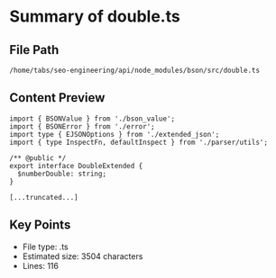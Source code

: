 # Summary of double.ts
  
## File Path
`/home/tabs/seo-engineering/api/node_modules/bson/src/double.ts`

## Content Preview
```
import { BSONValue } from './bson_value';
import { BSONError } from './error';
import type { EJSONOptions } from './extended_json';
import { type InspectFn, defaultInspect } from './parser/utils';

/** @public */
export interface DoubleExtended {
  $numberDouble: string;
}

[...truncated...]
```

## Key Points
- File type: .ts
- Estimated size: 3504 characters
- Lines: 116
